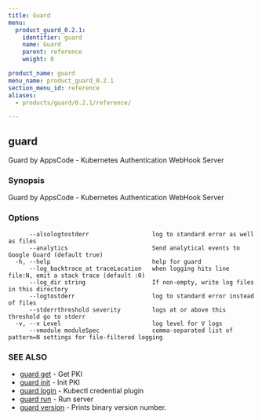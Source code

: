 ```yaml
---
title: Guard
menu:
  product_guard_0.2.1:
    identifier: guard
    name: Guard
    parent: reference
    weight: 0

product_name: guard
menu_name: product_guard_0.2.1
section_menu_id: reference
aliases:
  - products/guard/0.2.1/reference/

---
```

## guard

Guard by AppsCode - Kubernetes Authentication WebHook Server

### Synopsis

Guard by AppsCode - Kubernetes Authentication WebHook Server

### Options

```
      --alsologtostderr                  log to standard error as well as files
      --analytics                        Send analytical events to Google Guard (default true)
  -h, --help                             help for guard
      --log_backtrace_at traceLocation   when logging hits line file:N, emit a stack trace (default :0)
      --log_dir string                   If non-empty, write log files in this directory
      --logtostderr                      log to standard error instead of files
      --stderrthreshold severity         logs at or above this threshold go to stderr
  -v, --v Level                          log level for V logs
      --vmodule moduleSpec               comma-separated list of pattern=N settings for file-filtered logging
```

### SEE ALSO

* [guard get](/docs/reference/guard_get.md)	 - Get PKI
* [guard init](/docs/reference/guard_init.md)	 - Init PKI
* [guard login](/docs/reference/guard_login.md)	 - Kubectl credential plugin
* [guard run](/docs/reference/guard_run.md)	 - Run server
* [guard version](/docs/reference/guard_version.md)	 - Prints binary version number.


